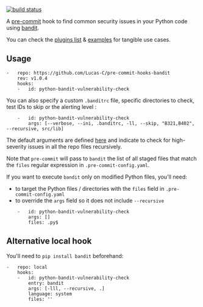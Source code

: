 [![build status](https://github.com/Lucas-C/pre-commit-hooks-bandit/workflows/CI/badge.svg)](https://github.com/Lucas-C/pre-commit-hooks-bandit/actions?query=branch%3Amaster)

A [pre-commit](https://pre-commit.com) hook to find common security issues in your Python code using [bandit](//pypi.python.org/pypi/bandit).

You can check the [plugins list](https://github.com/PyCQA/bandit/tree/master/bandit/plugins) & [examples](https://github.com/PyCQA/bandit/tree/master/examples) for tangible use cases.


## Usage
```
-   repo: https://github.com/Lucas-C/pre-commit-hooks-bandit
    rev: v1.0.4
    hooks:
    -   id: python-bandit-vulnerability-check
```

You can also specify a custom `.banditrc` file, specific directories to check, test IDs to skip or the alerting level :
```
    -   id: python-bandit-vulnerability-check
        args: [--verbose, --ini, .banditrc, -ll, --skip, "B321,B402", --recursive, src/lib]
```

The default arguments are defined [here](https://github.com/Lucas-C/pre-commit-hooks-bandit/blob/master/hooks.yaml#L6) and indicate to check for high-severity issues in all the repo files recursively.

Note that `pre-commit` will pass to `bandit` the list of all staged files that match the `files` regular expression in `.pre-commit-config.yaml`.

If you want to execute `bandit` only on modified Python files, you'll need:

- to target the Python files / directories with the `files` field in `.pre-commit-config.yaml`
- to override the `args` field so it does not include `--recursive`

```
    -   id: python-bandit-vulnerability-check
        args: []
        files: .py$
```


## Alternative local hook
You'll need to `pip install bandit` beforehand:
```
-   repo: local
    hooks:
    -   id: python-bandit-vulnerability-check
        entry: bandit
        args: [-lll, --recursive, .]
        language: system
        files: ''
```
